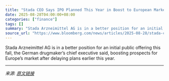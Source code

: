 ```yaml
---
title: "Stada CEO Says IPO Planned This Year in Boost to European Market"
date: 2025-08-28T04:00:00+08:00
categories: ["finance"]
tags: []
summary: "Stada Arzneimittel AG is in a better position for an initial public offering this fall, the German drugmaker’s chief executive said, boosting prospects for Europe’s market after delaying plans earlier"
source_url: "https://www.bloomberg.com/news/articles/2025-08-28/stada-ceo-says-ipo-planned-this-year-in-boost-to-european-market"
---
```


Stada Arzneimittel AG is in a better position for an initial public offering this fall, the German drugmaker’s chief executive said, boosting prospects for Europe’s market after delaying plans earlier this year.

---

*来源: [原文链接](https://www.bloomberg.com/news/articles/2025-08-28/stada-ceo-says-ipo-planned-this-year-in-boost-to-european-market)*
